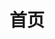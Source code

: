 ---
home: true
title: 首页
heroImage: /images/logo.webp
actions:
  - text: 立即下载
    link: https://www.123pan.com/s/epe3jv-hEIOd.html
    type: primary
    
  - text: 使用教程
    link: /help.md
    type: second

features:
  - title: 简单
    details: 忘掉令人头疼的文件或代码，所有修改都是一键式的操作
  - title: 安全
    details: 完全没有封号的风险，也不会对设备性能造成任何影响
  - title: 全能
    details: 支持目前主流的大部分安卓设备无root修改

footer: Copyright © 2018-2024 MoY 
---